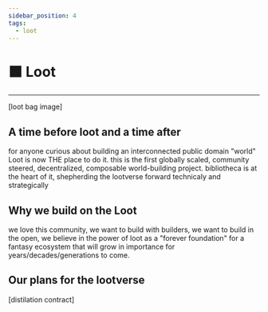 ```yaml
---
sidebar_position: 4
tags:
  - loot
---
```


# ⬛ Loot
---

[loot bag image] 

## A time before loot and a time after

for anyone curious about building an interconnected public domain "world" Loot is now THE place to do it.  this is the first globally scaled, community steered, decentralized, composable world-building project.  bibliotheca is at the heart of it, shepherding the lootverse forward technicaly and strategically

## Why we build on the Loot

we love this community, we want to build with builders, we want to build in the open, we believe in the power of loot as a "forever foundation" for a fantasy ecosystem that will grow in importance for years/decades/generations to come.

## Our plans for the lootverse

[distilation contract]